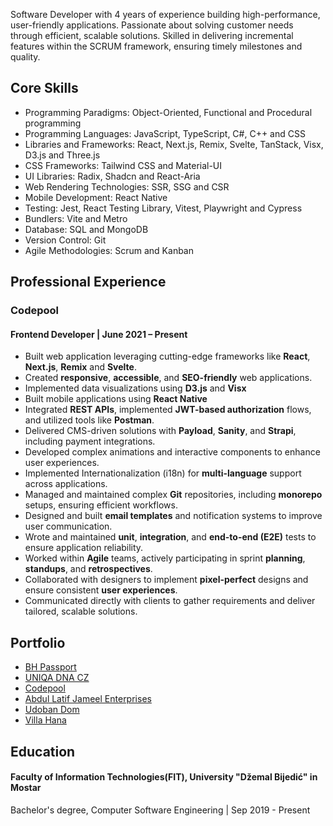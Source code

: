 Software Developer with 4 years of experience building high-performance, user-friendly applications. Passionate about solving customer needs through efficient, scalable solutions. Skilled in delivering incremental features within the SCRUM framework, ensuring timely milestones and quality.

## Core Skills

- Programming Paradigms: Object-Oriented, Functional and Procedural programming
- Programming Languages: JavaScript, TypeScript, C#, C++ and CSS
- Libraries and Frameworks: React, Next.js, Remix, Svelte, TanStack, Visx, D3.js and Three.js
- CSS Frameworks: Tailwind CSS and Material-UI
- UI Libraries: Radix, Shadcn and React-Aria
- Web Rendering Technologies: SSR, SSG and CSR
- Mobile Development: React Native
- Testing: Jest, React Testing Library, Vitest, Playwright and Cypress
- Bundlers: Vite and Metro
- Database: SQL and MongoDB
- Version Control: Git
- Agile Methodologies: Scrum and Kanban

## Professional Experience

### Codepool

#### Frontend Developer | June 2021 – Present

- Built web application leveraging cutting-edge frameworks like **React**, **Next.js**, **Remix** and **Svelte**.
- Created **responsive**, **accessible**, and **SEO-friendly** web applications.
- Implemented data visualizations using **D3.js** and **Visx**
- Built mobile applications using **React Native**
- Integrated **REST APIs**, implemented **JWT-based authorization** flows, and utilized tools like **Postman**.
- Delivered CMS-driven solutions with **Payload**, **Sanity**, and **Strapi**, including payment integrations.
- Developed complex animations and interactive components to enhance user experiences.
- Implemented Internationalization (i18n) for **multi-language** support across applications.
- Managed and maintained complex **Git** repositories, including **monorepo** setups, ensuring efficient workflows.
- Designed and built **email templates** and notification systems to improve user communication.
- Wrote and maintained **unit**, **integration**, and **end-to-end (E2E)** tests to ensure application reliability.
- Worked within **Agile** teams, actively participating in sprint **planning**, **standups**, and **retrospectives**.
- Collaborated with designers to implement **pixel-perfect** designs and ensure consistent **user experiences**.
- Communicated directly with clients to gather requirements and deliver tailored, scalable solutions.

## Portfolio

- [BH Passport](https://www.bhpassport.ba/)
- [UNIQA DNA CZ](https://havas-uniqa.vercel.app/)
- [Codepool](https://www.codepool.io/)
- [Abdul Latif Jameel Enterprises](https://alj-web.vercel.app/en)
- [Udoban Dom](https://www.udobandom.com)
- [Villa Hana](https://villahana-croatia.com/)

## Education

#### Faculty of Information Technologies(FIT), University "Džemal Bijedić" in Mostar

Bachelor's degree, Computer Software Engineering | Sep 2019 - Present
